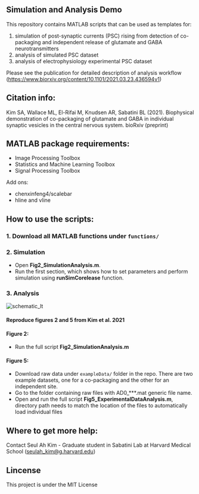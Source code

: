 ## Simulation and Analysis Demo

This repository contains MATLAB scripts that can be used as templates for:
1) simulation of post-synaptic currents (PSC) rising from detection of co-packaging and independent release of glutamate and GABA neurotransmitters
2) analysis of simulated PSC dataset
3) analysis of electrophysiology experimental PSC dataset 

Please see the publication for detailed description of analysis workflow (https://www.biorxiv.org/content/10.1101/2021.03.23.436594v1)

## Citation info:
Kim SA, Wallace ML, El-Rifai M, Knudsen AR, Sabatini BL (2021). Biophysical demonstration of co-packaging of glutamate and GABA in individual synaptic vesicles in the central nervous system. bioRxiv (preprint)

## MATLAB package requirements:
- Image Processing Toolbox
- Statistics and Machine Learning Toolbox
- Signal Processing Toolbox

Add ons: 
- chenxinfeng4/scalebar
- hline and vline

## How to use the scripts:
### 1. Download all MATLAB functions under ```functions/```

### 2. Simulation
   - Open **Fig2_SimulationAnalysis.m**.
   - Run the first section, which shows how to set parameters and perform simulation using **runSimCorelease** function. 

### 3. Analysis
   ![schematic_lt](../master/Images/AnalysisPipelineIm.png)
#### Reproduce figures 2 and 5 from Kim et al. 2021
  #### Figure 2: 
  - Run the full script **Fig2_SimulationAnalysis.m** 
  #### Figure 5:
  - Download raw data under ```exampleData/``` folder in the repo. There are two example datasets, one for a co-packaging and the other for an independent site.
  - Go to the folder containing raw files with AD0_***.mat generic file name.
  - Open and run the full script **Fig5_ExperimentalDataAnalysis.m**, directory path needs to match the location of the files to automatically load individual files

## Where to get more help:
Contact Seul Ah Kim - Graduate student in Sabatini Lab at Harvard Medical School (seulah_kim@g.harvard.edu)

## Lincense
This project is under the MIT License
